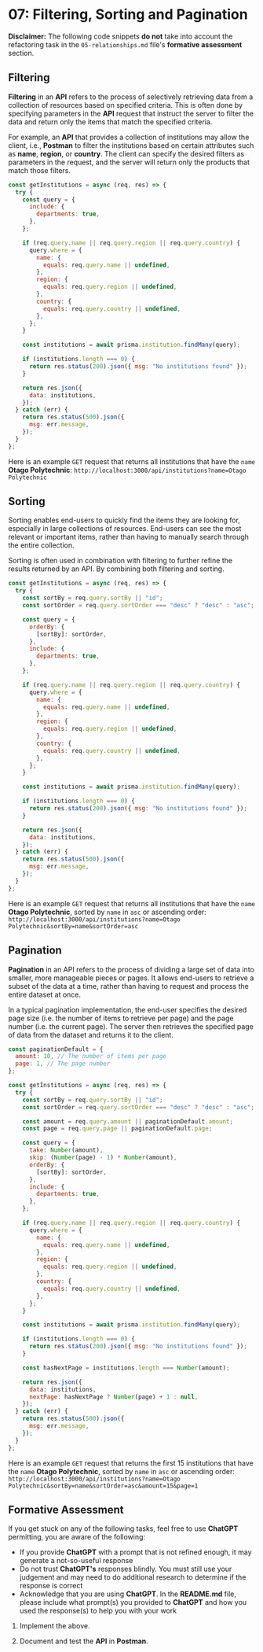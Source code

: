 # 07: Filtering, Sorting and Pagination

**Disclaimer:** The following code snippets **do not** take into account the refactoring task in the `05-relationships.md` file's **formative assessment** section. 

## Filtering

**Filtering** in an **API** refers to the process of selectively retrieving data from a collection of resources based on specified criteria. This is often done by specifying parameters in the **API** request that instruct the server to filter the data and return only the items that match the specified criteria.

For example, an **API** that provides a collection of institutions may allow the client, i.e., **Postman** to filter the institutions based on certain attributes such as **name**, **region**, or **country**. The client can specify the desired filters as parameters in the request, and the server will return only the products that match those filters.

```js
const getInstitutions = async (req, res) => {
  try {
    const query = {
      include: {
        departments: true,
      },
    };

    if (req.query.name || req.query.region || req.query.country) {
      query.where = {
        name: {
          equals: req.query.name || undefined,
        },
        region: {
          equals: req.query.region || undefined,
        },
        country: {
          equals: req.query.country || undefined,
        },
      };
    }

    const institutions = await prisma.institution.findMany(query);

    if (institutions.length === 0) {
      return res.status(200).json({ msg: "No institutions found" });
    }

    return res.json({
      data: institutions,
    });
  } catch (err) {
    return res.status(500).json({
      msg: err.message,
    });
  }
};
```

Here is an example `GET` request that returns all institutions that have the `name` **Otago Polytechnic**: `http://localhost:3000/api/institutions?name=Otago Polytechnic`

## Sorting

Sorting enables end-users to quickly find the items they are looking for, especially in large collections of resources. End-users can see the most relevant or important items, rather than having to manually search through the entire collection.

Sorting is often used in combination with filtering to further refine the results returned by an API. By combining both filtering and sorting.

```js
const getInstitutions = async (req, res) => {
  try {
    const sortBy = req.query.sortBy || "id";
    const sortOrder = req.query.sortOrder === "desc" ? "desc" : "asc";

    const query = {
      orderBy: {
        [sortBy]: sortOrder,
      },
      include: {
        departments: true,
      },
    };

    if (req.query.name || req.query.region || req.query.country) {
      query.where = {
        name: {
          equals: req.query.name || undefined,
        },
        region: {
          equals: req.query.region || undefined,
        },
        country: {
          equals: req.query.country || undefined,
        },
      };
    }

    const institutions = await prisma.institution.findMany(query);

    if (institutions.length === 0) {
      return res.status(200).json({ msg: "No institutions found" });
    }

    return res.json({
      data: institutions,
    });
  } catch (err) {
    return res.status(500).json({
      msg: err.message,
    });
  }
};
```

Here is an example `GET` request that returns all institutions that have the `name` **Otago Polytechnic**, sorted by `name` in `asc` or ascending order: `http://localhost:3000/api/institutions?name=Otago Polytechnic&sortBy=name&sortOrder=asc`

## Pagination

**Pagination** in an API refers to the process of dividing a large set of data into smaller, more manageable pieces or pages. It allows end-users to retrieve a subset of the data at a time, rather than having to request and process the entire dataset at once.

In a typical pagination implementation, the end-user specifies the desired page size (i.e. the number of items to retrieve per page) and the page number (i.e. the current page). The server then retrieves the specified page of data from the dataset and returns it to the client.

```js
const paginationDefault = {
  amount: 10, // The number of items per page
  page: 1, // The page number
};

const getInstitutions = async (req, res) => {
  try {
    const sortBy = req.query.sortBy || "id";
    const sortOrder = req.query.sortOrder === "desc" ? "desc" : "asc";

    const amount = req.query.amount || paginationDefault.amount;
    const page = req.query.page || paginationDefault.page;

    const query = {
      take: Number(amount),
      skip: (Number(page) - 1) * Number(amount),
      orderBy: {
        [sortBy]: sortOrder,
      },
      include: {
        departments: true,
      },
    };

    if (req.query.name || req.query.region || req.query.country) {
      query.where = {
        name: {
          equals: req.query.name || undefined,
        },
        region: {
          equals: req.query.region || undefined,
        },
        country: {
          equals: req.query.country || undefined,
        },
      };
    }

    const institutions = await prisma.institution.findMany(query);

    if (institutions.length === 0) {
      return res.status(200).json({ msg: "No institutions found" });
    }

    const hasNextPage = institutions.length === Number(amount);

    return res.json({
      data: institutions,
      nextPage: hasNextPage ? Number(page) + 1 : null,
    });
  } catch (err) {
    return res.status(500).json({
      msg: err.message,
    });
  }
};
```

Here is an example `GET` request that returns the first 15 institutions that have the `name` **Otago Polytechnic**, sorted by `name` in `asc` or ascending order: `http://localhost:3000/api/institutions?name=Otago Polytechnic&sortBy=name&sortOrder=asc&amount=15&page=1`

## Formative Assessment

If you get stuck on any of the following tasks, feel free to use **ChatGPT** permitting, you are aware of the following:

- If you provide **ChatGPT** with a prompt that is not refined enough, it may generate a not-so-useful response
- Do not trust **ChatGPT's** responses blindly. You must still use your judgement and may need to do additional research to determine if the response is correct
- Acknowledge that you are using **ChatGPT**. In the **README.md** file, please include what prompt(s) you provided to **ChatGPT** and how you used the response(s) to help you with your work

1. Implement the above.

2. Document and test the **API** in **Postman**.
